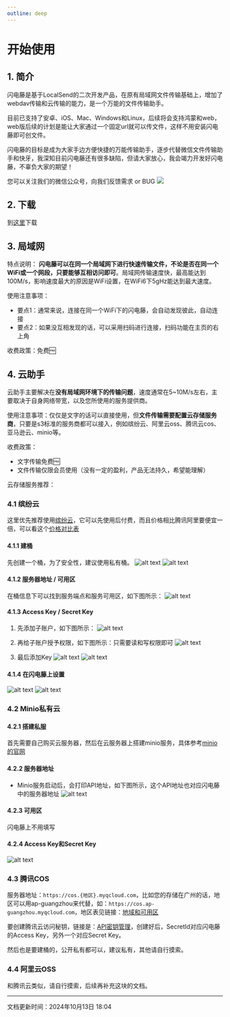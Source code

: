 ```yaml
---
outline: deep
---
```


# 开始使用

## 1. 简介
闪电藤是基于LocalSend的二次开发产品，在原有局域网文件传输基础上，增加了webdav传输和云传输的能力，是一个万能的文件传输助手。

目前已支持了安卓、iOS、Mac、Windows和Linux，后续将会支持鸿蒙和web，web版后续的计划是能让大家通过一个固定url就可以传文件，这样不用安装闪电藤即可创文件。

闪电藤的目标是成为大家手边方便快捷的万能传输助手，逐步代替微信文件传输助手和快牙，我深知目前闪电藤还有很多缺陷，但请大家放心，我会竭力开发好闪电藤，不辜负大家的期望！

您可以关注我们的微信公众号，向我们反馈需求 or BUG
<img style="max-height: 200px;" src="./images/gzh.jpg" />

## 2. 下载
到[这里](/download)下载

## 3. 局域网
特点说明：
**闪电藤可以在同一个局域网下进行快速传输文件，不论是否在同一个WiFi或一个网段，只要能够互相访问即可**。局域网传输速度快，最高能达到100M/s，影响速度最大的原因是WiFi设置，在WiFi6下5gHz能达到最大速度。

使用注意事项：
- 要点1：通常来说，连接在同一个WiFi下的闪电藤，会自动发现彼此，自动连接
- 要点2：如果没互相发现的话，可以采用扫码进行连接，扫码功能在主页的右上角

收费政策：免费🆓


## 4. 云助手

云助手主要解决在**没有局域网环境下的传输问题**，速度通常在5~10M/s左右，主要取决于自身网络带宽，以及您所使用的服务提供商。

使用注意事项：仅仅是文字的话可以直接使用，但**文件传输需要配置云存储服务商**，只要是s3标准的服务商都可以接入，例如缤纷云、阿里云oss、腾讯云cos、亚马逊云、minio等。

收费政策：
- 文字传输免费🆓
- 文件传输仅限会员使用（没有一定的盈利，产品无法持久，希望能理解）

云存储服务推荐：
### 4.1 缤纷云
这里优先推荐使用[缤纷云](https://www.bitiful.com/)，它可以先使用后付费，而且价格相比腾讯阿里要便宜一倍，可以看这个[价格对比表](https://docs.bitiful.com/prices/compare)

#### 4.1.1 建桶
先创建一个桶，为了安全性，建议使用私有桶。
![alt text](./images/usage/image-8.png)
![alt text](./images/usage/image-9.png)

#### 4.1.2 服务器地址 / 可用区
在桶信息下可以找到服务端点和服务可用区，如下图所示：
![alt text](./images/usage/image.png)

#### 4.1.3 Access Key / Secret Key
1. 先添加子账户，如下图所示：
![alt text](./images/usage/image-1.png)

2. 再给子账户授予权限，如下图所示：只需要读和写权限即可
![alt text](./images/usage/image-2.png)

3. 最后添加Key
![alt text](./images/usage/image-3.png)
![alt text](./images/usage/image-4.png)

#### 4.1.4 在闪电藤上设置
![alt text](./images/usage/image-7.png)
![alt text](./images/usage/image-5.png)

### 4.2 Minio私有云
#### 4.2.1 搭建私服
首先需要自己购买云服务器，然后在云服务器上搭建minio服务，具体参考[minio的官网](https://min.io/docs/minio/linux/index.html?ref=con)

#### 4.2.2 服务器地址
- Minio服务启动后，会打印API地址，如下图所示，这个API地址也对应闪电藤中的服务器地址
![alt text](./images/usage/image-6.png)

#### 4.2.3 可用区
闪电藤上不用填写

#### 4.2.4 Access Key和Secret Key
![alt text](./images/usage/image-10.png)


### 4.3 腾讯COS
服务器地址：`https://cos.{地区}.myqcloud.com`，比如您的存储在广州的话，地区可以用ap-guangzhou来代替，如：`https://cos.ap-guangzhou.myqcloud.com`，地区表见链接：[地域和可用区](https://cloud.tencent.com/document/product/213/6091)

要创建腾讯云访问秘钥，链接是：[API密钥管理](https://console.cloud.tencent.com/cam/capi)，创建好后，SecretId对应闪电藤的Access Key，另外一个对应Secret Key。

然后也是要建桶的，公开私有都可以，建议私有，其他请自行摸索。

### 4.4 阿里云OSS

和腾讯云类似，请自行摸索，后续再补充这块的文档。

---
文档更新时间：2024年10月13日 18:04